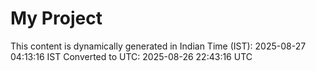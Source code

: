 # My Project

This content is dynamically generated in Indian Time (IST): 2025-08-27 04:13:16 IST
Converted to UTC: 2025-08-26 22:43:16 UTC
